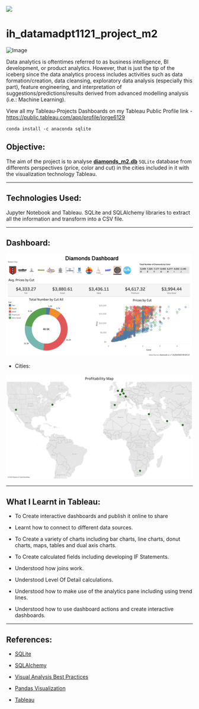<p align="left"><img src="https://cdn-images-1.medium.com/max/184/1*2GDcaeYIx_bQAZLxWM4PsQ@2x.png"></p>

# __ih_datamadpt1121_project_m2__

![Image](https://github.com/ih-datapt-mad/ih_datamadpt1121_project_m2/blob/main/images/visuals.jpg)

Data analytics is oftentimes referred to as business intelligence, BI development, or product analytics. However, that is just the tip of the iceberg since the data analytics process includes activities such as data formation/creation, data cleansing, exploratory data analysis (especially this part), feature engineering, and interpretation of suggestions/predictions/results derived from advanced modelling analysis (i.e.: Machine Learning).

View all my Tableau-Projects Dashboards on my Tableau Public Profile link - https://public.tableau.com/app/profile/jorge6129


```
conda install -c anaconda sqlite
```



## **Objective:**

The aim of the project is to analyse [__diamonds_m2.db__](https://github.com/ih-datapt-mad/ih_datamadpt1121_project_m2/blob/main/db/diamonds_m2.db) `SQLite` database from differents perspectives (price, color and cut) in the cities included in it with the visualization technology Tableau.


---



## __Technologies Used:__

Jupyter Notebook and Tableau. SQLite and SQLAlchemy libraries to extract all the information and transform into a CSV file.


---



## **Dashboard:**

![Screenshot](https://github.com/JorgeDiaz10/ih_datamadpt1121_project_m2/blob/main/images/Screenshot.png)


- Cities:

![Screenshot](https://github.com/JorgeDiaz10/ih_datamadpt1121_project_m2/blob/main/images/Map.png)


---



## **What I Learnt in Tableau:**
- To Create interactive dashboards and publish it online to share

- Learnt how to connect to different data sources.

- To Create a variety of charts including bar charts, line charts, donut charts, maps, tables and dual axis charts.

- To Create calculated fields including developing IF Statements.

- Understood how joins work.

- Understood Level Of Detail calculations.

- Understood how to make use of the analytics pane including using trend lines.

- Understood how to use dashboard actions and create interactive dashboards.


---



## **References:**

- [SQLite](https://www.sqlite.org/index.html)

- [SQLAlchemy](https://docs.sqlalchemy.org/en/14/core/engines.html)

- [Visual Analysis Best Practices](https://github.com/ih-datapt-mad/ih_datamadpt1121_project_m2/blob/main/images/visual-analysis-guidebook.pdf)

- [Pandas Visualization](https://pandas.pydata.org/docs/reference/api/pandas.DataFrame.plot.html)

- [Tableau](https://github.com/ih-datapt-mad/dataptmad1121_lessons/blob/main/module-2/visualization_tableau.md)
